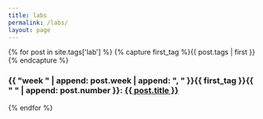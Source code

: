```yaml
---
title: labs
permalink: /labs/
layout: page
---
```


{% for post in site.tags['lab'] %}
  {% capture first_tag %}{{ post.tags | first }}{% endcapture %}
  <h3>{{ "week " | append: post.week | append: ", " }}{{ first_tag }}{{ " " | append: post.number }}: <a href="{{ site.baseurl }}{{ post.url }}">{{ post.title }}</a></h3>
{% endfor %}
